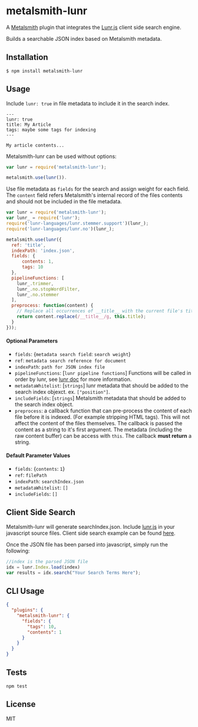 # metalsmith-lunr

A [Metalsmith](https://github.com/segmentio/metalsmith) plugin that integrates the [Lunr.js](http://lunrjs.com/) client side search engine.

Builds a searchable JSON index based on Metalsmith metadata.

## Installation

    $ npm install metalsmith-lunr

## Usage

Include `lunr: true` in file metadata to include it in the search index.

```
---
lunr: true
title: My Article
tags: maybe some tags for indexing
---

My article contents...
```

Metalsmith-lunr can be used without options:
```js
var lunr = require('metalsmith-lunr');

metalsmith.use(lunr()).
```

Use file metadata as `fields` for the search and assign weight for each field. The `content` field refers Metalsmith's internal record of the files contents and should not be included in the file metadata.

```js
var lunr = require('metalsmith-lunr');
var lunr_ = require('lunr');
require('lunr-languages/lunr.stemmer.support')(lunr_);
require('lunr-languages/lunr.no')(lunr_);

metalsmith.use(lunr({
  ref: 'title',
  indexPath: 'index.json',
  fields: {
      contents: 1,
      tags: 10
  },
  pipelineFunctions: [
    lunr_.trimmer,
    lunr_.no.stopWordFilter,
    lunr_.no.stemmer
  ],
  preprocess: function(content) {
    // Replace all occurrences of __title__ with the current file's title metadata.
    return content.replace(/__title__/g, this.title);
  }
}));
```

#### Optional Parameters

- `fields`: {`metadata search field`: `search weight`}
- `ref`: `metadata search reference for document`
- `indexPath`: `path for JSON index file`
- `pipelineFunctions`: [`lunr pipeline functions`] Functions will be called in order by lunr, see [lunr doc](http://lunrjs.com/docs/#Pipeline) for more information.
- `metadataWhitelist`: [`strings`] lunr metadata that should be added to the search index objexct. ex. `["position"]`.
- `includeFields`: [`strings`] Metalsmith metadata that should be added to the search index object.
- `preprocess`: a callback function that can pre-process the content of each file before it is indexed. (For example stripping HTML tags). This will not affect the content of the files themselves. The callback is passed the content as a string to it's first argument. The metadata (including the raw content buffer) can be access with `this`. The callback **must return** a string.

#### Default Parameter Values

  - `fields`: {`contents`: `1`}
  - `ref`: `filePath`
  - `indexPath`: `searchIndex.json`
  - `metadataWhitelist`: `[]`
  - `includeFields`: `[]`


## Client Side Search

Metalsmith-lunr will generate searchIndex.json. Include [lunr.js](https://raw.githubusercontent.com/olivernn/lunr.js/master/lunr.min.js) in your javascript source files. Client side search example can be found [here](http://lunrjs.com/example/).

Once the JSON file has been parsed into javascript, simply run the following:
```js
//index is the parsed JSON file
idx = lunr.Index.load(index)
var results = idx.search("Your Search Terms Here");
```

## CLI Usage

```json
{
  "plugins": {
    "metalsmith-lunr": {
      "fields": {
        "tags": 10,
        "contents": 1
      }
    }
  }
}
```
## Tests

`npm test`

## License

  MIT
